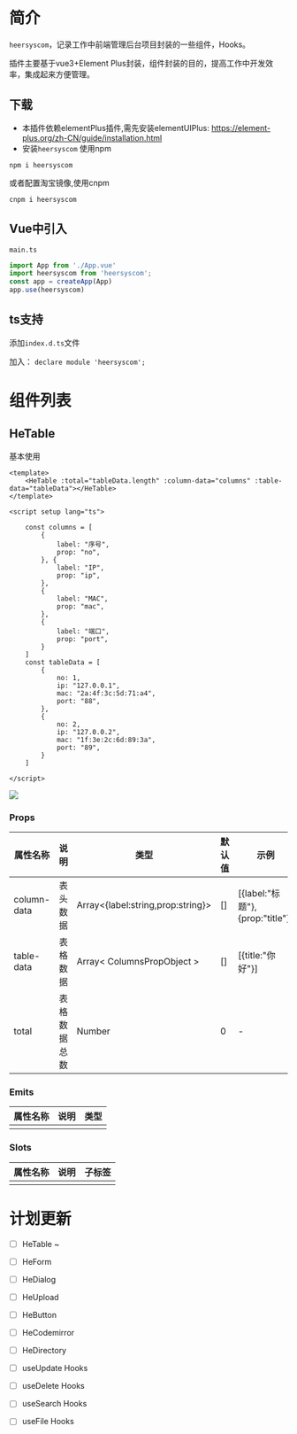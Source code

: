 # 简介
`heersyscom`，记录工作中前端管理后台项目封装的一些组件，Hooks。

插件主要基于vue3+Element Plus封装，组件封装的目的，提高工作中开发效率，集成起来方便管理。

## 下载
- 本插件依赖elementPlus插件,需先安装elementUIPlus:
https://element-plus.org/zh-CN/guide/installation.html
- 安装`heersyscom` 
使用npm
```
npm i heersyscom
```
或者配置淘宝镜像,使用cnpm
```
cnpm i heersyscom
```
## Vue中引入
`main.ts`
```ts
import App from './App.vue'
import heersyscom from 'heersyscom';
const app = createApp(App)
app.use(heersyscom)
```


## ts支持
添加`index.d.ts`文件

加入：
`declare module 'heersyscom';`

# 组件列表
##  HeTable
基本使用
```vue
<template>
    <HeTable :total="tableData.length" :column-data="columns" :table-data="tableData"></HeTable>
</template>

<script setup lang="ts">

    const columns = [
        {
            label: "序号",
            prop: "no",
        }, {
            label: "IP",
            prop: "ip",
        },
        {
            label: "MAC",
            prop: "mac",
        },
        {
            label: "端口",
            prop: "port",
        }
    ]
    const tableData = [
        {
            no: 1,
            ip: "127.0.0.1",
            mac: "2a:4f:3c:5d:71:a4",
            port: "88",
        },
        {
            no: 2,
            ip: "127.0.0.2",
            mac: "1f:3e:2c:6d:89:3a",
            port: "89",
        }
    ]

</script>
```


<img src='https://gitee.com/qin_hu/drawingbed/raw/master/heersyscom/pic1.png'>

### Props

| 属性名称        | 说明     | 类型                                | 默认值 | 示例                            |
|-------------|--------|-----------------------------------|-----|-------------------------------|
| column-data | 表头数据   | Array<{label:string,prop:string}> | []  | [{label:"标题"},{prop:"title"}] |
| table-data      | 表格数据   | Array< ColumnsPropObject >        | []  | [{title:"你好"}]                |
| total      | 表格数据总数 | Number                            | 0   | -                             |

### Emits

| 属性名称 | 说明  | 类型 
| ---- | --- | --- |
|      |     |     | 

### Slots

| 属性名称 | 说明  | 子标签 |
| ---- | --- |-----| 
|      |     |     |  


# 计划更新
- [ ] HeTable ~
- [ ] HeForm
- [ ] HeDialog
- [ ] HeUpload
- [ ] HeButton
- [ ] HeCodemirror
- [ ] HeDirectory
- [ ] useUpdate Hooks
- [ ] useDelete Hooks
- [ ] useSearch Hooks
- [ ] useFile Hooks
  
